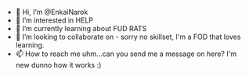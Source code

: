 - 👋 Hi, I’m @EnkaiNarok
- 👀 I’m interested in HELP 
- 🌱 I’m currently learning about FUD RATS
- 💞️ I’m looking to collaborate on - sorry no skillset, I'm a FOD that loves learning.
- 📫 How to reach me uhm...can you send me a message on here? I'm new dunno how it works :)

<!---
EnkaiNarok/EnkaiNarok is a ✨ special ✨ repository because its `README.md` (this file) appears on your GitHub profile.
You can click the Preview link to take a look at your changes.
--->
